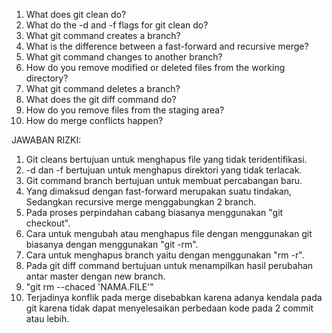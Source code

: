 1. What does git clean do?
2. What do the -d and -f flags for git clean do?
3. What git command creates a branch?
4. What is the difference between a fast-forward and recursive merge?
5. What git command changes to another branch?
6. How do you remove modified or deleted files from the working directory?
7. What git command deletes a branch?
8. What does the git diff command do?
9. How do you remove files from the staging area?
10. How do merge conflicts happen?

JAWABAN RIZKI:
1. Git cleans bertujuan untuk menghapus file yang tidak teridentifikasi.
2. -d dan -f bertujuan untuk menghapus direktori yang tidak terlacak.
3. Git command branch bertujuan untuk membuat percabangan baru.
4. Yang dimaksud dengan fast-forward merupakan suatu tindakan, Sedangkan recursive merge menggabungkan 2 branch.
5. Pada proses perpindahan cabang biasanya menggunakan "git checkout".
6. Cara untuk mengubah atau menghapus file dengan menggunakan git biasanya dengan menggunakan "git -rm".
7. Cara untuk menghapus branch yaitu dengan menggunakan "rm -r".
8. Pada git diff command bertujuan untuk menampilkan hasil perubahan antar master dengan new branch.
9. "git rm --chaced 'NAMA.FILE'"
10. Terjadinya konflik pada merge disebabkan karena adanya kendala pada git karena tidak dapat menyelesaikan perbedaan kode pada 2 commit atau lebih.
